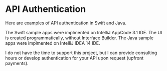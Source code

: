 # API Authentication 
Here are examples of API authentication in Swift and Java. 

The Swift sample apps were implmented on IntelliJ AppCode 3.1 IDE. The UI is created programmatically, without Interface Builder. The Java sample apps were implmented on IntelliJ IDEA 14 IDE. 

I do not have the time to support this project, but I can provide consulting hours or develop authentication for your API upon request (upfront payments). 
